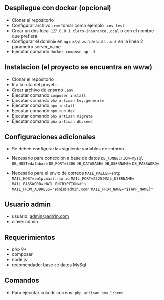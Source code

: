 ## Despliegue con docker (opcional)
- Clonar el repositorio
- Configurar archivo ``.env`` tomar como ejemplo ``.env-test``
- Crear un dns local ``127.0.0.1 claro-insurance.local`` o con el nombre que prefiera
- Configurar el dominio en ``nginx\vhost\default.conf`` en la linea 2 parametro server_name
- Ejecutar comando ``docker-compose up -d``


## Instalacion (el proyecto se encuentra en www)

- Clonar el repositorio
- Ir a la ruta del proyeto 
- Crear archivo de entorno ``.env``
- Ejecutar comando ``composer install``
- Ejecutar comando ``php artisan key:generate``
- Ejecutar comando ``npm install``
- Ejecutar comando ``npm run dev``
- Ejecutar comando ``php artisan migrate``
- Ejecutar comando ``php artisan db:seed``

## Configuraciones adicionales
- Se deben configurar las siguiente variables de entorno

* Necesario para conección a base de datos
``DB_CONNECTION=mysql``
``DB_HOST=database``
``DB_PORT=3306``
``DB_DATABASE=``
``DB_USERNAME=``
``DB_PASSWORD=``

* Necesario para el envio de correos
``MAIL_MAILER=smtp``
``MAIL_HOST=smtp.mailtrap.io``
``MAIL_PORT=2525``
``MAIL_USERNAME=``
``MAIL_PASSWORD=``
``MAIL_ENCRYPTION=tls``
``MAIL_FROM_ADDRESS='admin@admin.com'``
``MAIL_FROM_NAME="${APP_NAME}"``

## Usuario admin
- usuario: admin@admin.com
- clave: admin

## Requerimientos
- php 8+
- composer
- node.js
- recomendado: base de datos MySql

## Comandos
- Para ejecutar cola de correos: ``php artisan email:send``